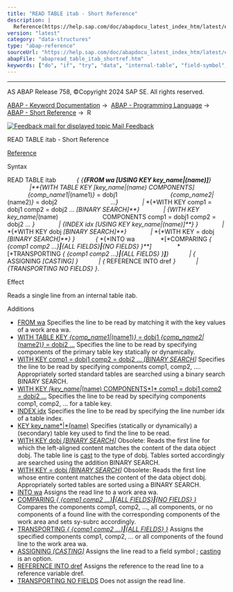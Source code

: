 ```yaml
---
title: "READ TABLE itab - Short Reference"
description: |
  Reference(https://help.sap.com/doc/abapdocu_latest_index_htm/latest/en-US/abapread_table.htm) Syntax READ TABLE itab  FROM wa USING KEY key_name(name) WITH TABLE KEY key_name(name) COMPONENTS comp_name1(name1) = dobj1 comp_name2(name2)
version: "latest"
category: "data-structures"
type: "abap-reference"
sourceUrl: "https://help.sap.com/doc/abapdocu_latest_index_htm/latest/en-US/abapread_table_itab_shortref.htm"
abapFile: "abapread_table_itab_shortref.htm"
keywords: ["do", "if", "try", "data", "internal-table", "field-symbol", "abapread", "table", "itab", "shortref"]
---
```


* * *

AS ABAP Release 758, ©Copyright 2024 SAP SE. All rights reserved.

[ABAP - Keyword Documentation](https://help.sap.com/doc/abapdocu_latest_index_htm/latest/en-US/abenabap.htm) →  [ABAP - Programming Language](https://help.sap.com/doc/abapdocu_latest_index_htm/latest/en-US/abenabap_reference.htm) →  [ABAP - Short Reference](https://help.sap.com/doc/abapdocu_latest_index_htm/latest/en-US/abenabap_shortref.htm) →  R

 [![](Mail.gif?object=Mail.gif "Feedback mail for displayed topic") Mail Feedback](mailto:f1_help@sap.com?subject=Feedback%20on%20ABAP%20Documentation&body=Document:%20READ%20TABLE%20itab%2C%20ABAPREAD_TABLE_ITAB_SHORTREF%2C%20758%0D%0A%0D%0AError:%0D%0A%0D%0A%0D%0A%0D%0ASuggestion%20for%20improvement:)

READ TABLE itab - Short Reference

[Reference](https://help.sap.com/doc/abapdocu_latest_index_htm/latest/en-US/abapread_table.htm)

Syntax

READ TABLE itab
           *{* *{**{*FROM wa *\[*USING KEY key\_name*|*(name)*\]**}*
             *|**{*WITH TABLE KEY *\[*key\_name*|*(name) COMPONENTS*\]*
                              *{*comp\_name1*|*(name1)*}* = dobj1
                              *{*comp\_name2*|*(name2)*}* = dobj2
                              ...*}*
             *|* *{*WITH KEY comp1 = dobj1 comp2 = dobj2 ... *\[*BINARY SEARCH*\]**}*
             *|* *{*WITH KEY key\_name*|*(name)
                         COMPONENTS comp1 = dobj1 comp2 = dobj2 ... *}*
             *|* *{*INDEX idx *\[*USING KEY key\_name*|*(name)*\]**}* *}*
             *|* *{*WITH KEY dobj *\[*BINARY SEARCH*\]**}*
             *|* *{*WITH KEY = dobj *\[*BINARY SEARCH*\]**}* *}*
           *{* *{*INTO wa
              *\[*COMPARING *{* *{*comp1 comp2 ...*}**|**{*ALL FIELDS*}**|**{*NO FIELDS*}* *}**\]*
              *\[*TRANSPORTING *{* *{*comp1 comp2 ...*}**|**{*ALL FIELDS*}* *}**\]**}*
           *|* *{* ASSIGNING <fs> *\[*CASTING*\]* *}*
           *|* *{* REFERENCE INTO dref *}*
           *|* *{*TRANSPORTING NO FIELDS*}* *}*.

Effect

Reads a single line from an internal table itab.

Additions   

-   [FROM wa](https://help.sap.com/doc/abapdocu_latest_index_htm/latest/en-US/abapread_table_key.htm)
    Specifies the line to be read by matching it with the key values of a work area wa.
-   [WITH TABLE KEY
    *{*comp\_name1*|*(name1)*}* = dobj1 *{*comp\_name2*|*(name2)*}* = dobj2 ...](https://help.sap.com/doc/abapdocu_latest_index_htm/latest/en-US/abapread_table_key.htm)
    Specifies the line to be read by specifying components of the primary table key statically or dynamically.
-   [WITH KEY comp1 = dobj1 comp2 = dobj2 ... *\[*BINARY SEARCH*\]*](https://help.sap.com/doc/abapdocu_latest_index_htm/latest/en-US/abapread_table_free.htm)
    Specifies the line to be read by specifying components comp1, comp2, .... Appropriately sorted standard tables are searched using a binary search BINARY SEARCH.
-   [WITH KEY *\[*key\_name*|*(name) COMPONENTS*\]* comp1 = dobj1 comp2 = dobj2 ...](https://help.sap.com/doc/abapdocu_latest_index_htm/latest/en-US/abapread_table_free.htm)
    Specifies the line to be read by specifying components comp1, comp2, ... for a table key.
-   [INDEX idx](https://help.sap.com/doc/abapdocu_latest_index_htm/latest/en-US/abapread_table_index.htm)
    Specifies the line to be read by specifying the line number idx of a table index.
-   [KEY key\_name*|*(name)](https://help.sap.com/doc/abapdocu_latest_index_htm/latest/en-US/abapread_table.htm)
    Specifies (statically or dynamically) a (secondary) table key used to find the line to be read.
-   [WITH KEY dobj *\[*BINARY SEARCH*\]*](https://help.sap.com/doc/abapdocu_latest_index_htm/latest/en-US/abapread_table_obsolet.htm)
    Obsolete: Reads the first line for which the left-aligned content matches the content of the data object dobj. The table line is [cast](https://help.sap.com/doc/abapdocu_latest_index_htm/latest/en-US/abencast_casting_glosry.htm "Glossary Entry") to the type of dobj. Tables sorted accordingly are searched using the addition BINARY SEARCH.
-   [WITH KEY = dobj *\[*BINARY SEARCH*\]*](https://help.sap.com/doc/abapdocu_latest_index_htm/latest/en-US/abapread_table_obsolet.htm)
    Obsolete: Reads the first line whose entire content matches the content of the data object dobj. Appropriately sorted tables are sorted using a BINARY SEARCH.
-   [INTO wa](https://help.sap.com/doc/abapdocu_latest_index_htm/latest/en-US/abapread_table_outdesc.htm)
    Assigns the read line to a work area wa.
-   [COMPARING *{* *{*comp1 comp2 ...*}**|**{*ALL FIELDS*}**|**{*NO FIELDS*}* *}*](https://help.sap.com/doc/abapdocu_latest_index_htm/latest/en-US/abapread_table_transport_options.htm)
    Compares the components comp1, comp2, ..., all components, or no components of a found line with the corresponding components of the work area and sets sy-subrc accordingly.
-   [TRANSPORTING *{* *{*comp1 comp2 ...*}**|**{*ALL FIELDS*}* *}*](https://help.sap.com/doc/abapdocu_latest_index_htm/latest/en-US/abapread_table_transport_options.htm)
    Assigns the specified components comp1, comp2, ... or all components of the found line to the work area wa.
-   [ASSIGNING <fs> *\[*CASTING*\]*](https://help.sap.com/doc/abapdocu_latest_index_htm/latest/en-US/abapread_table_outdesc.htm)
    Assigns the line read to a field symbol <fs>; [casting](https://help.sap.com/doc/abapdocu_latest_index_htm/latest/en-US/abencast_casting_glosry.htm "Glossary Entry") is an option.
-   [REFERENCE INTO dref](https://help.sap.com/doc/abapdocu_latest_index_htm/latest/en-US/abapread_table_outdesc.htm)
    Assigns the reference to the read line to a reference variable dref.
-   [TRANSPORTING NO FIELDS](https://help.sap.com/doc/abapdocu_latest_index_htm/latest/en-US/abapread_table_outdesc.htm)
    Does not assign the read line.